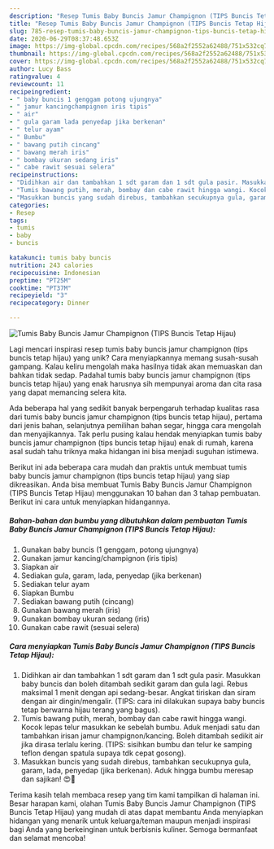 ```yaml
---
description: "Resep Tumis Baby Buncis Jamur Champignon (TIPS Buncis Tetap Hijau) Anti Gagal"
title: "Resep Tumis Baby Buncis Jamur Champignon (TIPS Buncis Tetap Hijau) Anti Gagal"
slug: 785-resep-tumis-baby-buncis-jamur-champignon-tips-buncis-tetap-hijau-anti-gagal
date: 2020-06-29T08:37:48.653Z
image: https://img-global.cpcdn.com/recipes/568a2f2552a62488/751x532cq70/tumis-baby-buncis-jamur-champignon-tips-buncis-tetap-hijau-foto-resep-utama.jpg
thumbnail: https://img-global.cpcdn.com/recipes/568a2f2552a62488/751x532cq70/tumis-baby-buncis-jamur-champignon-tips-buncis-tetap-hijau-foto-resep-utama.jpg
cover: https://img-global.cpcdn.com/recipes/568a2f2552a62488/751x532cq70/tumis-baby-buncis-jamur-champignon-tips-buncis-tetap-hijau-foto-resep-utama.jpg
author: Lucy Bass
ratingvalue: 4
reviewcount: 11
recipeingredient:
- " baby buncis 1 genggam potong ujungnya"
- " jamur kancingchampignon iris tipis"
- " air"
- " gula garam lada penyedap jika berkenan"
- " telur ayam"
- " Bumbu"
- " bawang putih cincang"
- " bawang merah iris"
- " bombay ukuran sedang iris"
- " cabe rawit sesuai selera"
recipeinstructions:
- "Didihkan air dan tambahkan 1 sdt garam dan 1 sdt gula pasir. Masukkan baby buncis dan boleh ditambah sedikit garam dan gula lagi. Rebus maksimal 1 menit dengan api sedang-besar. Angkat tiriskan dan siram dengan air dingin/mengalir. (TIPS: cara ini dilakukan supaya baby buncis tetap berwarna hijau terang yang bagus)."
- "Tumis bawang putih, merah, bombay dan cabe rawit hingga wangi. Kocok lepas telur masukkan ke sebelah bumbu. Aduk menjadi satu dan tambahkan irisan jamur champignon/kancing. Boleh ditambah sedikit air jika dirasa terlalu kering. (TIPS: sisihkan bumbu dan telur ke samping teflon dengan spatula supaya tdk cepat gosong)."
- "Masukkan buncis yang sudah direbus, tambahkan secukupnya gula, garam, lada, penyedap (jika berkenan). Aduk hingga bumbu meresap dan sajikan! 😍💚"
categories:
- Resep
tags:
- tumis
- baby
- buncis

katakunci: tumis baby buncis 
nutrition: 243 calories
recipecuisine: Indonesian
preptime: "PT25M"
cooktime: "PT37M"
recipeyield: "3"
recipecategory: Dinner

---
```



![Tumis Baby Buncis Jamur Champignon (TIPS Buncis Tetap Hijau)](https://img-global.cpcdn.com/recipes/568a2f2552a62488/751x532cq70/tumis-baby-buncis-jamur-champignon-tips-buncis-tetap-hijau-foto-resep-utama.jpg)

Lagi mencari inspirasi resep tumis baby buncis jamur champignon (tips buncis tetap hijau) yang unik? Cara menyiapkannya memang susah-susah gampang. Kalau keliru mengolah maka hasilnya tidak akan memuaskan dan bahkan tidak sedap. Padahal tumis baby buncis jamur champignon (tips buncis tetap hijau) yang enak harusnya sih mempunyai aroma dan cita rasa yang dapat memancing selera kita.

Ada beberapa hal yang sedikit banyak berpengaruh terhadap kualitas rasa dari tumis baby buncis jamur champignon (tips buncis tetap hijau), pertama dari jenis bahan, selanjutnya pemilihan bahan segar, hingga cara mengolah dan menyajikannya. Tak perlu pusing kalau hendak menyiapkan tumis baby buncis jamur champignon (tips buncis tetap hijau) enak di rumah, karena asal sudah tahu triknya maka hidangan ini bisa menjadi suguhan istimewa.




Berikut ini ada beberapa cara mudah dan praktis untuk membuat tumis baby buncis jamur champignon (tips buncis tetap hijau) yang siap dikreasikan. Anda bisa membuat Tumis Baby Buncis Jamur Champignon (TIPS Buncis Tetap Hijau) menggunakan 10 bahan dan 3 tahap pembuatan. Berikut ini cara untuk menyiapkan hidangannya.

<!--inarticleads1-->

##### Bahan-bahan dan bumbu yang dibutuhkan dalam pembuatan Tumis Baby Buncis Jamur Champignon (TIPS Buncis Tetap Hijau):

1. Gunakan  baby buncis (1 genggam, potong ujungnya)
1. Gunakan  jamur kancing/champignon (iris tipis)
1. Siapkan  air
1. Sediakan  gula, garam, lada, penyedap (jika berkenan)
1. Sediakan  telur ayam
1. Siapkan  Bumbu
1. Sediakan  bawang putih (cincang)
1. Gunakan  bawang merah (iris)
1. Gunakan  bombay ukuran sedang (iris)
1. Gunakan  cabe rawit (sesuai selera)




<!--inarticleads2-->

##### Cara menyiapkan Tumis Baby Buncis Jamur Champignon (TIPS Buncis Tetap Hijau):

1. Didihkan air dan tambahkan 1 sdt garam dan 1 sdt gula pasir. Masukkan baby buncis dan boleh ditambah sedikit garam dan gula lagi. Rebus maksimal 1 menit dengan api sedang-besar. Angkat tiriskan dan siram dengan air dingin/mengalir. (TIPS: cara ini dilakukan supaya baby buncis tetap berwarna hijau terang yang bagus).
1. Tumis bawang putih, merah, bombay dan cabe rawit hingga wangi. Kocok lepas telur masukkan ke sebelah bumbu. Aduk menjadi satu dan tambahkan irisan jamur champignon/kancing. Boleh ditambah sedikit air jika dirasa terlalu kering. (TIPS: sisihkan bumbu dan telur ke samping teflon dengan spatula supaya tdk cepat gosong).
1. Masukkan buncis yang sudah direbus, tambahkan secukupnya gula, garam, lada, penyedap (jika berkenan). Aduk hingga bumbu meresap dan sajikan! 😍💚




Terima kasih telah membaca resep yang tim kami tampilkan di halaman ini. Besar harapan kami, olahan Tumis Baby Buncis Jamur Champignon (TIPS Buncis Tetap Hijau) yang mudah di atas dapat membantu Anda menyiapkan hidangan yang menarik untuk keluarga/teman maupun menjadi inspirasi bagi Anda yang berkeinginan untuk berbisnis kuliner. Semoga bermanfaat dan selamat mencoba!
